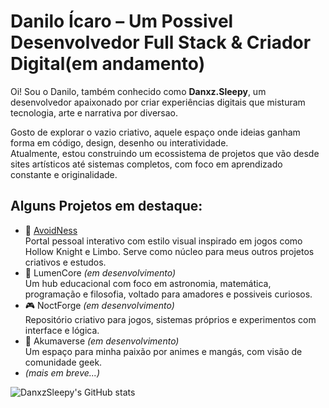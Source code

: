 # Danilo Ícaro – Um Possivel Desenvolvedor Full Stack & Criador Digital(em andamento)

Oi! Sou o Danilo, também conhecido como **Danxz.Sleepy**, um desenvolvedor apaixonado por criar experiências digitais que misturam tecnologia, arte e narrativa por diversao. 

Gosto de explorar o vazio criativo, aquele espaço onde ideias ganham forma em código, design, desenho ou interatividade.  
Atualmente, estou construindo um ecossistema de projetos que vão desde sites artísticos até sistemas completos, com foco em aprendizado constante e originalidade.

## Alguns Projetos em destaque:

- 🔗 [AvoidNess](https://github.com/DanxzSleepy/Project-AVN4r)  
  Portal pessoal interativo com estilo visual inspirado em jogos como Hollow Knight e Limbo. Serve como núcleo para meus outros projetos criativos e estudos.
- 🧠 LumenCore *(em desenvolvimento)*  
  Um hub educacional com foco em astronomia, matemática, programação e filosofia, voltado para amadores e possiveis curiosos.
- 🎮 NoctForge *(em desenvolvimento)*  
  Repositório criativo para jogos, sistemas próprios e experimentos com interface e lógica.
- 🌌 Akumaverse *(em desenvolvimento)*  
  Um espaço para minha paixão por animes e mangás, com visão de comunidade geek.
- *(mais em breve...)*

![DanxzSleepy's GitHub stats](https://github-readme-stats.vercel.app/api?username=DanxzSleepy&show_icons=true&theme=dark)

<!--
**DanxzSleepy/DanxzSleepy** is a ✨ _special_ ✨ repository because its `README.md` (this file) appears on your GitHub profile.

Here are some ideas to get you started:

- 🔭 I’m currently working on ...
- 🌱 I’m currently learning ...
- 👯 I’m looking to collaborate on ...
- 🤔 I’m looking for help with ...
- 💬 Ask me about ...
- 📫 How to reach me: ...
- 😄 Pronouns: ...
- ⚡ Fun fact: ...
-->
